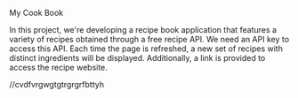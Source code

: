 My Cook Book

In this project, we're developing a recipe book application that features a variety of recipes obtained through a free recipe API. We need an API key to access this API. Each time the page is refreshed, a new set of recipes with distinct ingredients will be displayed. Additionally, a link is provided to access the recipe website.


//cvdfvrgwgtgtrgrgrfbttyh